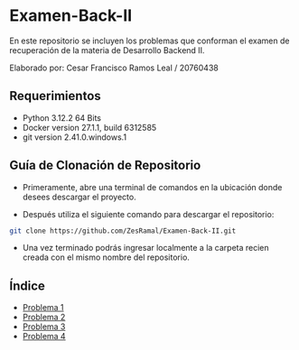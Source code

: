 # Examen-Back-II

En este repositorio se incluyen los problemas que conforman el examen de recuperación de la materia de Desarrollo Backend II.

Elaborado por: Cesar Francisco Ramos Leal / 20760438

## Requerimientos

- Python 3.12.2 64 Bits
- Docker version 27.1.1, build 6312585
- git version 2.41.0.windows.1

## Guía de Clonación de Repositorio

- Primeramente, abre una terminal de comandos en la ubicación donde desees descargar el proyecto.

- Después utiliza el siguiente comando para descargar el repositorio:

```bash
git clone https://github.com/ZesRamal/Examen-Back-II.git
```

- Una vez terminado podrás ingresar localmente a la carpeta recien creada con el mismo nombre del repositorio.

## Índice

- [Problema 1](Problema1/)
- [Problema 2](Problema2/)
- [Problema 3](Problema3/)
- [Problema 4](Problema4/)
